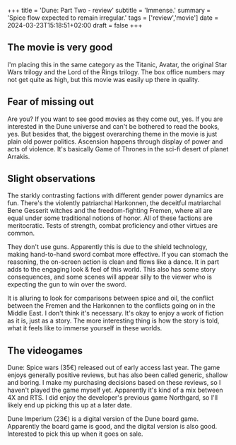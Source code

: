 +++
title = 'Dune: Part Two - review'
subtitle = 'Immense.'
summary = 'Spice flow expected to remain irregular.'
tags = ['review','movie']
date = 2024-03-23T15:18:51+02:00
draft = false
+++

## The movie is very good
I'm placing this in the same category as the Titanic, Avatar, the original Star Wars trilogy and the Lord of the Rings trilogy. The box office numbers may not get quite as high, but this movie was easily up there in quality.

## Fear of missing out
Are you? If you want to see good movies as they come out, yes. If you are interested in the Dune universe and can't be bothered to read the books, yes. But besides that, the biggest overarching theme in the movie is just plain old power politics. Ascension happens through display of power and acts of violence. It's basically Game of Thrones in the sci-fi desert of planet Arrakis.

## Slight observations
The starkly contrasting factions with different gender power dynamics are fun. There's the violently patriarchal Harkonnen, the deceitful matriarchal Bene Gesserit witches and the freedom-fighting Fremen, where all are equal under some traditional notions of honor. All of these factions are meritocratic. Tests of strength, combat proficiency and other virtues are common.

They don't use guns. Apparently this is due to the shield technology, making hand-to-hand sword combat more effective. If you can stomach the reasoning, the on-screen action is clean and flows like a dance. It in part adds to the engaging look & feel of this world. This also has some story consequences, and some scenes will appear silly to the viewer who is expecting the gun to win over the sword.

It is alluring to look for comparisons between spice and oil, the conflict between the Fremen and the Harkonnen to the conflicts going on in the Middle East. I don't think it's necessary. It's okay to enjoy a work of fiction as it is, just as a story. The more interesting thing is how the story is told, what it feels like to immerse yourself in these worlds.

## The videogames
Dune: Spice wars (35€) released out of early access last year. The game enjoys generally positive reviews, but has also been called generic, shallow and boring. I make my purchasing decisions based on these reviews, so I haven't played the game myself yet. Apparently it's kind of a mix between 4X and RTS. I did enjoy the developer's previous game Northgard, so I'll likely end up picking this up at a later date.

Dune Imperium (23€) is a digital version of the Dune board game. Apparently the board game is good, and the digital version is also good. Interested to pick this up when it goes on sale.


